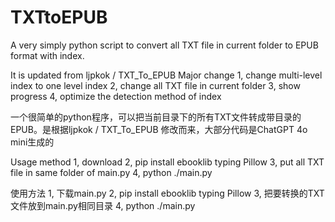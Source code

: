 # TXTtoEPUB
A very simply python script to convert all TXT file in current folder to EPUB format with index.

It is updated from ljpkok / TXT_To_EPUB 
Major change
1, change multi-level index to one level index
2, change all TXT file in current folder
3, show progress
4, optimize the detection method of index

一个很简单的python程序，可以把当前目录下的所有TXT文件转成带目录的EPUB。是根据ljpkok / TXT_To_EPUB 修改而来，大部分代码是ChatGPT 4o mini生成的


Usage method
1, download
2, pip install ebooklib typing Pillow
3, put all TXT file in same folder of main.py
4, python ./main.py

使用方法
1, 下载main.py
2, pip install ebooklib typing Pillow
3, 把要转换的TXT文件放到main.py相同目录
4, python ./main.py



